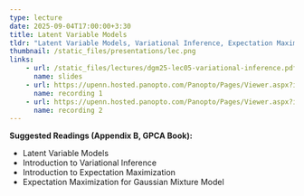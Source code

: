 ```yaml
---
type: lecture
date: 2025-09-04T17:00:00+3:30
title: Latent Variable Models 
tldr: "Latent Variable Models, Variational Inference, Expectation Maximization"
thumbnail: /static_files/presentations/lec.png
links: 
    - url: /static_files/lectures/dgm25-lec05-variational-inference.pdf
      name: slides
    - url: https://upenn.hosted.panopto.com/Panopto/Pages/Viewer.aspx?id=ecd2cb96-da8a-4784-8edf-b34100cd4d7d
      name: recording 1
    - url: https://upenn.hosted.panopto.com/Panopto/Pages/Viewer.aspx?id=160c123c-2cce-41ef-840a-b34100cd4d9a
      name: recording 2
---
```

**Suggested Readings (Appendix B, GPCA Book):**
- Latent Variable Models
- Introduction to Variational Inference
- Introduction to Expectation Maximization 
- Expectation Maximization for Gaussian Mixture Model